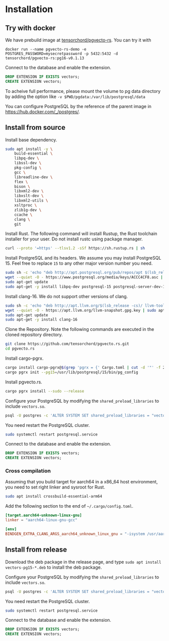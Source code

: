 # Installation

## Try with docker

We have prebuild image at [tensorchord/pgvecto-rs](https://hub.docker.com/r/tensorchord/pgvecto-rs). You can try it with

```
docker run --name pgvecto-rs-demo -e POSTGRES_PASSWORD=mysecretpassword -p 5432:5432 -d tensorchord/pgvecto-rs:pg16-v0.1.13
```

Connect to the database and enable the extension.

```sql
DROP EXTENSION IF EXISTS vectors;
CREATE EXTENSION vectors;
```

To acheive full performance, please mount the volume to pg data directory by adding the option like `-v $PWD/pgdata:/var/lib/postgresql/data`

You can configure PostgreSQL by the reference of the parent image in https://hub.docker.com/_/postgres/.

## Install from source

Install base dependency.

```sh
sudo apt install -y \
    build-essential \
    libpq-dev \
    libssl-dev \
    pkg-config \
    gcc \
    libreadline-dev \
    flex \
    bison \
    libxml2-dev \
    libxslt-dev \
    libxml2-utils \
    xsltproc \
    zlib1g-dev \
    ccache \
    clang \
    git
```

Install Rust. The following command will install Rustup, the Rust toolchain installer for your user. Do not install rustc using package manager.

```sh
curl --proto '=https' --tlsv1.2 -sSf https://sh.rustup.rs | sh
```

Install PostgreSQL and its headers. We assume you may install PostgreSQL 15. Feel free to replace `15` to any other major version number you need.

```sh
sudo sh -c 'echo "deb http://apt.postgresql.org/pub/repos/apt $(lsb_release -cs)-pgdg main" >> /etc/apt/sources.list.d/pgdg.list'
wget --quiet -O - https://www.postgresql.org/media/keys/ACCC4CF8.asc | sudo apt-key add -
sudo apt-get update
sudo apt-get -y install libpq-dev postgresql-15 postgresql-server-dev-15
```

Install clang-16. We do not support other versions of clang.

```sh
sudo sh -c 'echo "deb http://apt.llvm.org/$(lsb_release -cs)/ llvm-toolchain-$(lsb_release -cs)-16 main" >> /etc/apt/sources.list'
wget --quiet -O - https://apt.llvm.org/llvm-snapshot.gpg.key | sudo apt-key add -
sudo apt-get update
sudo apt-get -y install clang-16
```

Clone the Repository. Note the following commands are executed in the cloned repository directory.

```sh
git clone https://github.com/tensorchord/pgvecto.rs.git
cd pgvecto.rs
```

Install cargo-pgrx.

```sh
cargo install cargo-pgrx@$(grep 'pgrx = {' Cargo.toml | cut -d '"' -f 2)
cargo pgrx init --pg15=/usr/lib/postgresql/15/bin/pg_config
```

Install pgvecto.rs.

```sh
cargo pgrx install --sudo --release
```

Configure your PostgreSQL by modifying the `shared_preload_libraries` to include `vectors.so`.

```sh
psql -U postgres -c 'ALTER SYSTEM SET shared_preload_libraries = "vectors.so"'
```

You need restart the PostgreSQL cluster.

```sh
sudo systemctl restart postgresql.service
```

Connect to the database and enable the extension.

```sql
DROP EXTENSION IF EXISTS vectors;
CREATE EXTENSION vectors;
```

### Cross compilation

Assuming that you build target for aarch64 in a x86_64 host environment, you need to set right linker and sysroot for Rust.

```sh
sudo apt install crossbuild-essential-arm64
```

Add the following section to the end of `~/.cargo/config.toml`.

```toml
[target.aarch64-unknown-linux-gnu]
linker = "aarch64-linux-gnu-gcc"

[env]
BINDGEN_EXTRA_CLANG_ARGS_aarch64_unknown_linux_gnu = "-isystem /usr/aarch64-linux-gnu/include/ -ccc-gcc-name aarch64-linux-gnu-gcc"
```

## Install from release

Download the deb package in the release page, and type `sudo apt install vectors-pg15-*.deb` to install the deb package.

Configure your PostgreSQL by modifying the `shared_preload_libraries` to include `vectors.so`.

```sh
psql -U postgres -c 'ALTER SYSTEM SET shared_preload_libraries = "vectors.so"'
```

You need restart the PostgreSQL cluster.

```sh
sudo systemctl restart postgresql.service
```

Connect to the database and enable the extension.

```sql
DROP EXTENSION IF EXISTS vectors;
CREATE EXTENSION vectors;
```
